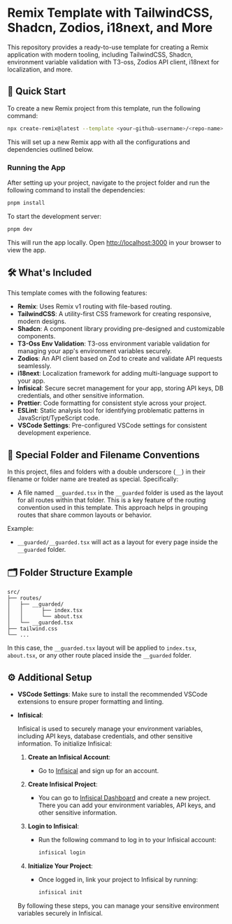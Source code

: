 # Remix Template with TailwindCSS, Shadcn, Zodios, i18next, and More

This repository provides a ready-to-use template for creating a Remix application with modern tooling, including TailwindCSS, Shadcn, environment variable validation with T3-oss, Zodios API client, i18next for localization, and more.

## 🚀 Quick Start

To create a new Remix project from this template, run the following command:

```bash
npx create-remix@latest --template <your-github-username>/<repo-name>
```

This will set up a new Remix app with all the configurations and dependencies outlined below.

### Running the App

After setting up your project, navigate to the project folder and run the following command to install the dependencies:

```bash
pnpm install
```

To start the development server:

```bash
pnpm dev
```

This will run the app locally. Open [http://localhost:3000](http://localhost:3000) in your browser to view the app.

## 🛠️ What's Included

This template comes with the following features:

- **Remix**: Uses Remix v1 routing with file-based routing.
- **TailwindCSS**: A utility-first CSS framework for creating responsive, modern designs.
- **Shadcn**: A component library providing pre-designed and customizable components.
- **T3-Oss Env Validation**: T3-oss environment variable validation for managing your app's environment variables securely.
- **Zodios**: An API client based on Zod to create and validate API requests seamlessly.
- **i18next**: Localization framework for adding multi-language support to your app.
- **Infisical**: Secure secret management for your app, storing API keys, DB credentials, and other sensitive information.
- **Prettier**: Code formatting for consistent style across your project.
- **ESLint**: Static analysis tool for identifying problematic patterns in JavaScript/TypeScript code.
- **VSCode Settings**: Pre-configured VSCode settings for consistent development experience.

## 📁 Special Folder and Filename Conventions

In this project, files and folders with a double underscore (`__`) in their filename or folder name are treated as special. Specifically:

- A file named `__guarded.tsx` in the `__guarded` folder is used as the layout for all routes within that folder. This is a key feature of the routing convention used in this template. This approach helps in grouping routes that share common layouts or behavior.

Example:

- `__guarded/__guarded.tsx` will act as a layout for every page inside the `__guarded` folder.

## 🗂️ Folder Structure Example

```
src/
├── routes/
│   ├── __guarded/
│   │      ├── index.tsx
│   │      └── about.tsx
│   └── __guarded.tsx
├── tailwind.css
└── ...
```

In this case, the `__guarded.tsx` layout will be applied to `index.tsx`, `about.tsx`, or any other route placed inside the `__guarded` folder.

## ⚙️ Additional Setup

- **VSCode Settings**: Make sure to install the recommended VSCode extensions to ensure proper formatting and linting.
- **Infisical**:

  Infisical is used to securely manage your environment variables, including API keys, database credentials, and other sensitive information. To initialize Infisical:

  1. **Create an Infisical Account**:
     - Go to [Infisical](https://app.infisical.com) and sign up for an account.
  2. **Create Infisical Project**:
     - You can go to [Infisical Dashboard](https://app.infisical.com) and create a new project. There you can add your environment variables, API keys, and other sensitive information.
  3. **Login to Infisical**:

     - Run the following command to log in to your Infisical account:
       ```bash
       infisical login
       ```

  4. **Initialize Your Project**:
     - Once logged in, link your project to Infisical by running:
       ```bash
       infisical init
       ```

  By following these steps, you can manage your sensitive environment variables securely in Infisical.
